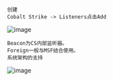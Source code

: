	创建
	Cobalt Strike -> Listeners点击Add
![image](https://raw.githubusercontent.com/xiaoy-sec/Pentest_Note/master/img/213.png)

	Beacon为CS内部监听器。
	Foreign一般与MSF结合使用。
	系统架构的支持
![image](https://raw.githubusercontent.com/xiaoy-sec/Pentest_Note/master/img/214.png)
